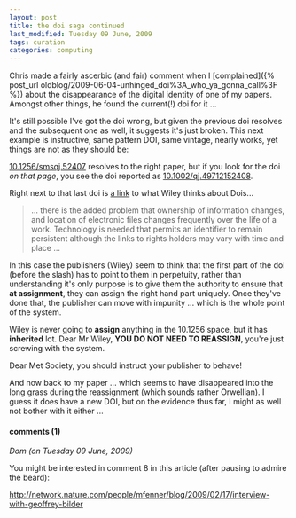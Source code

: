 ```yaml
---
layout: post
title: the doi saga continued
last_modified: Tuesday 09 June, 2009
tags: curation
categories: computing
---
```

Chris made a fairly ascerbic (and fair) comment when I [complained]({% post_url oldblog/2009-06-04-unhinged_doi%3A_who_ya_gonna_call%3F %}) about the disappearance of the digital identity of one of my papers. Amongst other things, he found the current(!) doi for it ...

It's still possible I've got the doi wrong, but given the previous
doi resolves and the subsequent one as well, it suggests it's just broken.
This next
example is instructive, same pattern DOI, same vintage, nearly works, yet things are not as they should be:

[10.1256/smsqj.52407](http://dx.doi.org/10.1256/smsqj.52407) resolves
to the right paper, but if you look for the doi *on
that page*, you see the doi reported as
[10.1002/qj.49712152408](http://dx.doi.org/10.1002/qj.49712152408).

Right next to that last doi is [a link](http://www3.interscience.wiley.com/doiinfo.html) to what Wiley thinks about Dois...
<blockquote>... there is the added problem that ownership of information changes, and location of electronic files changes frequently over the life of a work. Technology is needed that permits an identifier to remain persistent although the links to rights holders may vary with time and place ...
</blockquote>

In this case the publishers (Wiley) seem to think that the first part of the doi (before the slash) has to point to them in perpetuity, rather than understanding it's only purpose is to give them the authority to ensure that **at assignment**, they can assign the right hand part uniquely. Once they've done that, the publisher can move with impunity ... which is the whole point of the system.

Wiley is never going to **assign** anything in the 10.1256 space, but it has **inherited** lot. Dear Mr Wiley, **YOU DO NOT NEED TO REASSIGN**, you're just screwing with the system. 

Dear Met Society, you should instruct your publisher to behave!

And now back to my paper ... which seems to have disappeared into the long grass during the reassignment (which sounds rather Orwellian). I guess it does have a new DOI, but on the evidence thus far, I might as well not bother with it either ...


#### comments (1)

*Dom (on Tuesday 09 June, 2009)*

You might be interested in comment 8 in this article (after pausing to admire the beard): 

http://network.nature.com/people/mfenner/blog/2009/02/17/interview-with-geoffrey-bilder
